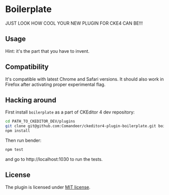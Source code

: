 # Boilerplate

JUST LOOK HOW COOL YOUR NEW PLUGIN FOR CKE4 CAN BE!!!

## Usage

Hint: it's the part that you have to invent.

## Compatibility

It's compatible with latest Chrome and Safari versions. It should also work in Firefox after activating proper experimental flag.

## Hacking around

First install `boilerplate` as a part of CKEditor 4 dev repository:

```bash
cd PATH_TO_CKEDITOR_DEV/plugins
git clone git@github.com:Comandeer/ckeditor4-plugin-boilerplate.git boilerplate
npm install
```

Then run bender:

```bash
npm test
```

and go to http://localhost:1030 to run the tests.

## License

The plugin is licensed under [MIT license](https://opensource.org/licenses/MIT).
